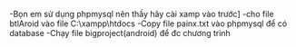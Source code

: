 -Bọn em sử dụng phpmysql nên thầy hãy cài xamp vào trước]
-cho file btlAroid vào file C:\xampp\htdocs
-Copy file painx.txt vào phpmysql để có database
-Chạy file bigproject(android) để đc chương trình